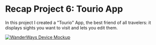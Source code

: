 # Recap Project 6: Tourio App

In this project I created a "Tourio" App, the best friend of all travelers: it displays sights you want to visit and lets you edit them.

[![WanderWays Device Mockup](https://github.com/uetrozi/charlotte-konrad-tourio-app/assets/139115048/dd158a68-5a8c-4cfb-bd4b-e0f922c43ab6)](https://charlotte-konrad-tourio-app.vercel.app/)
